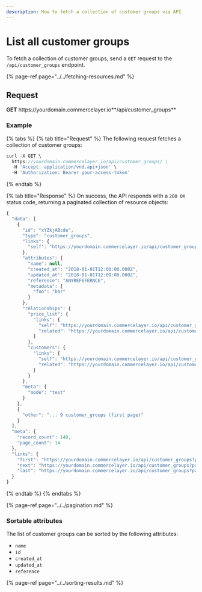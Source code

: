```yaml
---
description: How to fetch a collection of customer groups via API
---
```


# List all customer groups

To fetch a collection of customer groups, send a `GET` request to the `/api/customer_groups` endpoint.

{% page-ref page="../../fetching-resources.md" %}

## Request

**GET** https://<i></i>yourdomain.commercelayer.io**/api/customer_groups**

### **Example**

{% tabs %}
{% tab title="Request" %}
The following request fetches a collection of customer groups:

```javascript
curl -X GET \
  https://yourdomain.commercelayer.io/api/customer_groups/ \
  -H 'Accept: application/vnd.api+json' \
  -H 'Authorization: Bearer your-access-token'
```
{% endtab %}

{% tab title="Response" %}
On success, the API responds with a `200 OK` status code, returning a paginated collection of resource objects:

```javascript
{
  "data": [
    {
      "id": "xYZkjABcde",
      "type": "customer_groups",
      "links": {
        "self": "https://yourdomain.commercelayer.io/api/customer_groups/xYZkjABcde"
      },
      "attributes": {
        "name": null,
        "created_at": "2018-01-01T12:00:00.000Z",
        "updated_at": "2018-01-01T12:00:00.000Z",
        "reference": "ANYREFEFERNCE",
        "metadata": {
          "foo": "bar"
        }
      },
      "relationships": {
        "price_list": {
          "links": {
            "self": "https://yourdomain.commercelayer.io/api/customer_groups/xYZkjABcde/relationships/price_list",
            "related": "https://yourdomain.commercelayer.io/api/customer_groups/xYZkjABcde/price_list"
          }
        },
        "customers": {
          "links": {
            "self": "https://yourdomain.commercelayer.io/api/customer_groups/xYZkjABcde/relationships/customers",
            "related": "https://yourdomain.commercelayer.io/api/customer_groups/xYZkjABcde/customers"
          }
        }
      },
      "meta": {
        "mode": "test"
      }
    },
    {
      "other": "... 9 customer_groups (first page)"
    }
  ],
  "meta": {
    "record_count": 140,
    "page_count": 14
  },
  "links": {
    "first": "https://yourdomain.commercelayer.io/api/customer_groups?page[number]=1&page[size]=10",
    "next": "https://yourdomain.commercelayer.io/api/customer_groups?page[number]=2&page[size]=10",
    "last": "https://yourdomain.commercelayer.io/api/customer_groups?page[number]=14&page[size]=10"
  }
}
```
{% endtab %}
{% endtabs %}

{% page-ref page="../../pagination.md" %}

### Sortable attributes

The list of customer groups can be sorted by the following attributes:

* `name`
* `id`
* `created_at`
* `updated_at`
* `reference`

{% page-ref page="../../sorting-results.md" %}
